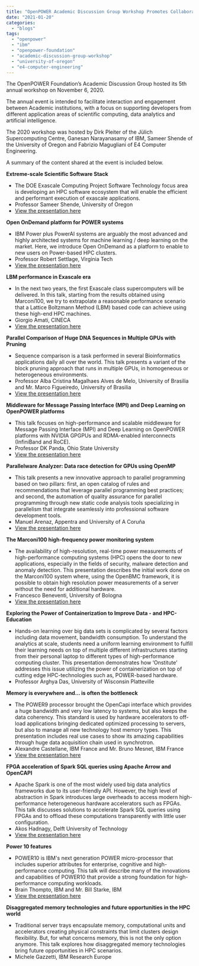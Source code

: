 ```yaml
---
title: "OpenPOWER Academic Discussion Group Workshop Promotes Collaboration"
date: "2021-01-20"
categories: 
  - "blogs"
tags: 
  - "openpower"
  - "ibm"
  - "openpower-foundation"
  - "academic-discussion-group-workshop"
  - "university-of-oregon"
  - "e4-computer-engineering"
---
```


The OpenPOWER Foundation’s Academic Discussion Group hosted its 5th annual workshop on November 6, 2020.

The annual event is intended to facilitate interaction and engagement between Academic institutions, with a focus on supporting developers from different application areas of scientific computing, data analytics and artificial intelligence.

The 2020 workshop was hosted by Dirk Pleiter of the Jülich Supercomputing Centre, Ganesan Narayanasamy of IBM, Sameer Shende of the University of Oregon and Fabrizio Magugliani of E4 Computer Engineering.

A summary of the content shared at the event is included below.

**Extreme-scale Scientific Software Stack**

- The DOE Exascale Computing Project Software Technology focus area is developing an HPC software ecosystem that will enable the efficient and performant execution of exascale applications.
- Professor Sameer Shende, University of Oregon
- [View the presentation here](https://indico-jsc.fz-juelich.de/event/156/session/0/contribution/2/material/slides/)

**Open OnDemand platform for POWER systems**

- IBM Power plus PowerAI systems are arguably the most advanced and highly architected systems for machine learning / deep learning on the market. Here, we introduce Open OnDemand as a platform to enable to new users on Power-based HPC clusters.
- Professor Robert Settlage, Virginia Tech
- [View the presentation here](https://indico-jsc.fz-juelich.de/event/156/session/0/contribution/3/material/slides/0.pdf)

**LBM performance in Exascale era**

- In the next two years, the first Exascale class supercomputers will be delivered. In this talk, starting from the results obtained using Marconi100, we try to extrapolate a reasonable performance scenario that a Lattice Boltzmann Method (LBM) based code can achieve using these high-end HPC machines.
- Giorgio Amati, CINECA
- [View the presentation here](https://indico-jsc.fz-juelich.de/event/156/session/0/contribution/5/material/slides/)

**Parallel Comparison of Huge DNA Sequences in Multiple GPUs with Pruning**

- Sequence comparison is a task performed in several Bioinformatics applications daily all over the world. This talk presents a variant of the block pruning approach that runs in multiple GPUs, in homogeneous or heterogeneous environments.
- Professor Alba Cristina Magalhaes Alves de Melo, University of Brasilia and Mr. Marco Figueiredo, University of Brasilia
- [View the presentation here](https://indico-jsc.fz-juelich.de/event/156/session/0/contribution/10/material/slides/)

**Middleware for Message Passing Interface (MPI) and Deep Learning on OpenPOWER platforms**

- This talk focuses on high-performance and scalable middleware for Message Passing Interface (MPI) and Deep Learning on OpenPOWER platforms with NVIDIA GPGPUs and RDMA-enabled interconnects (InfiniBand and RoCE).
- Professor DK Panda, Ohio State University
- [View the presentation here](https://indico-jsc.fz-juelich.de/event/156/session/1/contribution/1/material/slides/)

**Parallelware Analyzer: Data race detection for GPUs using OpenMP**

- This talk presents a new innovative approach to parallel programming based on two pillars: first, an open catalog of rules and recommendations that leverage parallel programming best practices; and second, the automation of quality assurance for parallel programming through new static code analysis tools specializing in parallelism that integrate seamlessly into professional software development tools.
- Manuel Arenaz, Appentra and University of A Coruña
- [View the presentation here](https://indico-jsc.fz-juelich.de/event/156/session/1/contribution/4/material/slides/)

**The Marconi100 high-frequency power monitoring system**

- The availability of high-resolution, real-time power measurements of high-performance computing systems (HPC) opens the door to new applications, especially in the fields of security, malware detection and anomaly detection. This presentation describes the initial work done on the Marconi100 system where, using the OpenBMC framework, it is possible to obtain high resolution power measurements of a server without the need for additional hardware.
- Francesco Beneventi, University of Bologna
- [View the presentation here](https://indico-jsc.fz-juelich.de/event/156/session/1/contribution/9/material/slides/)

**Exploring the Power of Containerization to Improve Data - and HPC-Education**

- Hands-on learning over big data sets is complicated by several factors including data movement, bandwidth consumption. To understand the analytics at scale, students need a uniform learning environment to fulfill their learning needs on top of multiple different infrastructures starting from their personal laptop to different types of high-performance computing cluster. This presentation demonstrates how ‘Onstitute’ addresses this issue utilizing the power of containerization on top of cutting edge HPC-technologies such as, POWER-based hardware.
- Professor Arghya Das, University of Wisconsin Platteville

**Memory is everywhere and… is often the bottleneck**

- The POWER9 processor brought the OpenCapi interface which provides a huge bandwidth and very low latency to systems, but also keeps the data coherency. This standard is used by hardware accelerators to off-load applications bringing dedicated optimized processing to servers, but also to manage all new technology host memory types. This presentation includes real use cases to show its amazing capabilities through huge data acquisition chain used in synchrotron.
- Alexandre Castellane, IBM France and Mr. Bruno Mesnet, IBM France
- [View the presentation here](https://indico-jsc.fz-juelich.de/event/156/session/2/contribution/7/material/slides/)

**FPGA acceleration of Spark SQL queries using Apache Arrow and OpenCAPI**

- Apache Spark is one of the most widely used big data analytics frameworks due to its user-friendly API. However, the high level of abstraction in Spark introduces large overheads to access modern high-performance heterogeneous hardware accelerators such as FPGAs. This talk discusses solutions to accelerate Spark SQL queries using FPGAs and to offload these computations transparently with little user configuration.
- Akos Hadnagy, Delft University of Technology
- [View the presentation here](https://indico-jsc.fz-juelich.de/event/156/session/2/contribution/8/material/slides/)

**Power 10 features**

- POWER10 is IBM's next generation POWER micro-processor that includes superior attributes for enterprise, cognitive and high-performance computing. This talk will describe many of the innovations and capabilities of POWER10 that provide a strong foundation for high-performance computing workloads.
- Brain Thompto, IBM and Mr. Bill Starke, IBM
- [View the presentation here](https://indico-jsc.fz-juelich.de/event/156/session/2/contribution/11/material/slides/)

**Disaggregated memory technologies and future opportunities in the HPC world**

- Traditional server trays encapsulate memory, computational units and accelerators creating physical constraints that limit clusters design flexibility. But, for what concerns memory, this is not the only option anymore. This talk explores how disaggregated memory technologies bring future opportunities in HPC scenarios.
- Michele Gazzetti, IBM Research Europe
